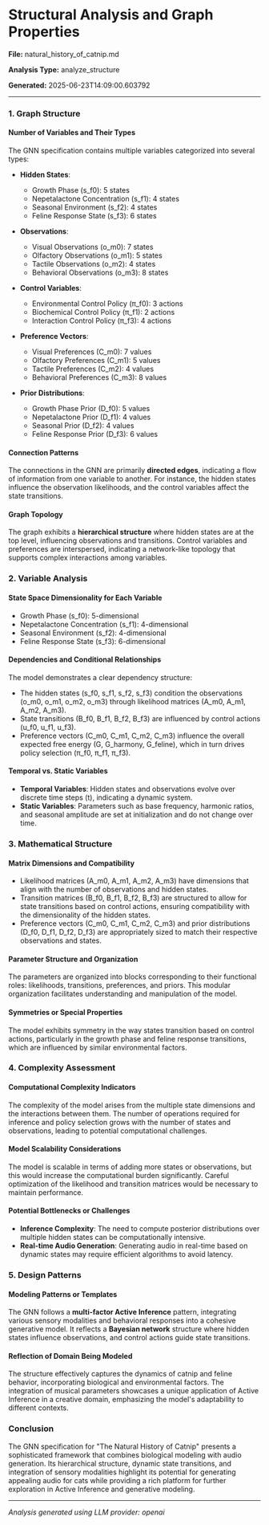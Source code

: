 # Structural Analysis and Graph Properties

**File:** natural_history_of_catnip.md

**Analysis Type:** analyze_structure

**Generated:** 2025-06-23T14:09:00.603792

---

### 1. Graph Structure

#### Number of Variables and Their Types
The GNN specification contains multiple variables categorized into several types:

- **Hidden States**: 
  - Growth Phase (s_f0): 5 states
  - Nepetalactone Concentration (s_f1): 4 states
  - Seasonal Environment (s_f2): 4 states
  - Feline Response State (s_f3): 6 states

- **Observations**:
  - Visual Observations (o_m0): 7 states
  - Olfactory Observations (o_m1): 5 states
  - Tactile Observations (o_m2): 4 states
  - Behavioral Observations (o_m3): 8 states

- **Control Variables**:
  - Environmental Control Policy (π_f0): 3 actions
  - Biochemical Control Policy (π_f1): 2 actions
  - Interaction Control Policy (π_f3): 4 actions

- **Preference Vectors**:
  - Visual Preferences (C_m0): 7 values
  - Olfactory Preferences (C_m1): 5 values
  - Tactile Preferences (C_m2): 4 values
  - Behavioral Preferences (C_m3): 8 values

- **Prior Distributions**:
  - Growth Phase Prior (D_f0): 5 values
  - Nepetalactone Prior (D_f1): 4 values
  - Seasonal Prior (D_f2): 4 values
  - Feline Response Prior (D_f3): 6 values

#### Connection Patterns
The connections in the GNN are primarily **directed edges**, indicating a flow of information from one variable to another. For instance, the hidden states influence the observation likelihoods, and the control variables affect the state transitions. 

#### Graph Topology
The graph exhibits a **hierarchical structure** where hidden states are at the top level, influencing observations and transitions. Control variables and preferences are interspersed, indicating a network-like topology that supports complex interactions among variables.

### 2. Variable Analysis

#### State Space Dimensionality for Each Variable
- Growth Phase (s_f0): 5-dimensional
- Nepetalactone Concentration (s_f1): 4-dimensional
- Seasonal Environment (s_f2): 4-dimensional
- Feline Response State (s_f3): 6-dimensional

#### Dependencies and Conditional Relationships
The model demonstrates a clear dependency structure:
- The hidden states (s_f0, s_f1, s_f2, s_f3) condition the observations (o_m0, o_m1, o_m2, o_m3) through likelihood matrices (A_m0, A_m1, A_m2, A_m3).
- State transitions (B_f0, B_f1, B_f2, B_f3) are influenced by control actions (u_f0, u_f1, u_f3).
- Preference vectors (C_m0, C_m1, C_m2, C_m3) influence the overall expected free energy (G, G_harmony, G_feline), which in turn drives policy selection (π_f0, π_f1, π_f3).

#### Temporal vs. Static Variables
- **Temporal Variables**: Hidden states and observations evolve over discrete time steps (t), indicating a dynamic system.
- **Static Variables**: Parameters such as base frequency, harmonic ratios, and seasonal amplitude are set at initialization and do not change over time.

### 3. Mathematical Structure

#### Matrix Dimensions and Compatibility
- Likelihood matrices (A_m0, A_m1, A_m2, A_m3) have dimensions that align with the number of observations and hidden states.
- Transition matrices (B_f0, B_f1, B_f2, B_f3) are structured to allow for state transitions based on control actions, ensuring compatibility with the dimensionality of the hidden states.
- Preference vectors (C_m0, C_m1, C_m2, C_m3) and prior distributions (D_f0, D_f1, D_f2, D_f3) are appropriately sized to match their respective observations and states.

#### Parameter Structure and Organization
The parameters are organized into blocks corresponding to their functional roles: likelihoods, transitions, preferences, and priors. This modular organization facilitates understanding and manipulation of the model.

#### Symmetries or Special Properties
The model exhibits symmetry in the way states transition based on control actions, particularly in the growth phase and feline response transitions, which are influenced by similar environmental factors.

### 4. Complexity Assessment

#### Computational Complexity Indicators
The complexity of the model arises from the multiple state dimensions and the interactions between them. The number of operations required for inference and policy selection grows with the number of states and observations, leading to potential computational challenges.

#### Model Scalability Considerations
The model is scalable in terms of adding more states or observations, but this would increase the computational burden significantly. Careful optimization of the likelihood and transition matrices would be necessary to maintain performance.

#### Potential Bottlenecks or Challenges
- **Inference Complexity**: The need to compute posterior distributions over multiple hidden states can be computationally intensive.
- **Real-time Audio Generation**: Generating audio in real-time based on dynamic states may require efficient algorithms to avoid latency.

### 5. Design Patterns

#### Modeling Patterns or Templates
The GNN follows a **multi-factor Active Inference** pattern, integrating various sensory modalities and behavioral responses into a cohesive generative model. It reflects a **Bayesian network** structure where hidden states influence observations, and control actions guide state transitions.

#### Reflection of Domain Being Modeled
The structure effectively captures the dynamics of catnip and feline behavior, incorporating biological and environmental factors. The integration of musical parameters showcases a unique application of Active Inference in a creative domain, emphasizing the model's adaptability to different contexts.

### Conclusion
The GNN specification for "The Natural History of Catnip" presents a sophisticated framework that combines biological modeling with audio generation. Its hierarchical structure, dynamic state transitions, and integration of sensory modalities highlight its potential for generating appealing audio for cats while providing a rich platform for further exploration in Active Inference and generative modeling.

---

*Analysis generated using LLM provider: openai*
